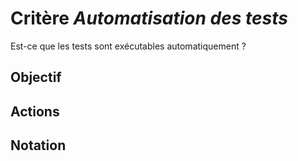 # Critère *Automatisation des tests*
Est-ce que les tests sont exécutables automatiquement ? 

## Objectif


## Actions


## Notation